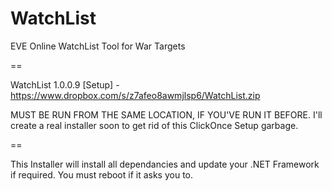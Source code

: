 WatchList
=========

EVE Online WatchList Tool for War Targets

==

WatchList 1.0.0.9 [Setup] - https://www.dropbox.com/s/z7afeo8awmjlsp6/WatchList.zip


MUST BE RUN FROM THE SAME LOCATION, IF YOU'VE RUN IT BEFORE. I'll create a real installer soon to get rid of this ClickOnce Setup garbage.


==

This Installer will install all dependancies and update your .NET Framework if required. You must reboot if it asks you to.
